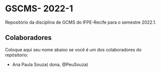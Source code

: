 # GSCMS- 2022-1 

Repositório da disciplina de GCMS do IFPE-Recife para o semestre 2022.1. 

## Colaboradores
Coloque aqui seu nome abaixo se você é um dos colaboradores do repósitorio:
* Ana Paula Souza( dona, @PeuSouza)
